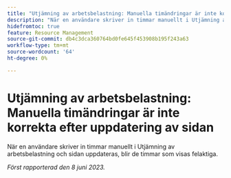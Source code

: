 ```yaml
---
title: "Utjämning av arbetsbelastning: Manuella timändringar är inte korrekta efter uppdatering av sidan"
description: "När en användare skriver in timmar manuellt i Utjämning av arbetsbelastning och sidan uppdateras, visas inte de timmar som visas korrekt."
hidefromtoc: true
feature: Resource Management
source-git-commit: db4c3dca360764bd0fe645f453908b195f243a63
workflow-type: tm+mt
source-wordcount: '64'
ht-degree: 0%

---
```



# Utjämning av arbetsbelastning: Manuella timändringar är inte korrekta efter uppdatering av sidan

När en användare skriver in timmar manuellt i Utjämning av arbetsbelastning och sidan uppdateras, blir de timmar som visas felaktiga.

_Först rapporterad den 8 juni 2023._
